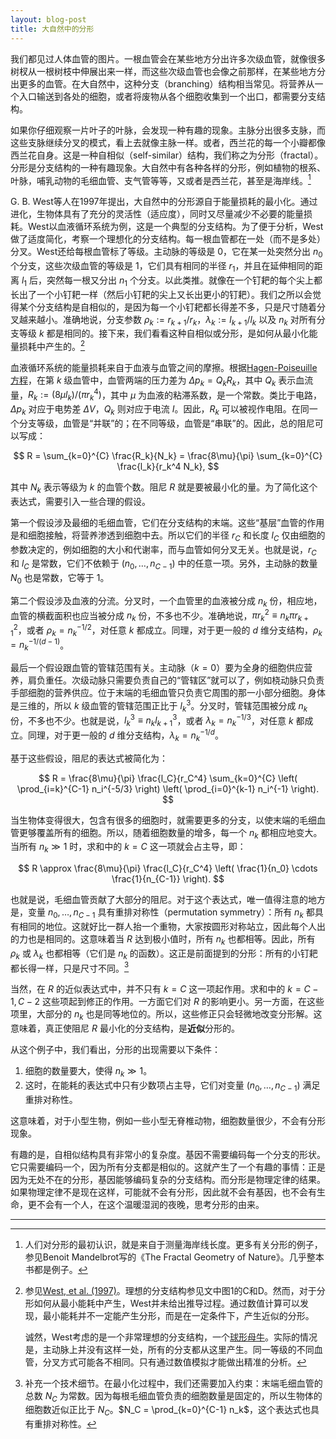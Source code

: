 ```yaml
---
layout: blog-post
title: 大自然中的分形
---
```


我们都见过人体血管的图片。一根血管会在某些地方分出许多次级血管，就像很多树杈从一根树枝中伸展出来一样，而这些次级血管也会像之前那样，在某些地方分出更多的血管。在大自然中，这种分支（branching）结构相当常见。将营养从一个入口输送到各处的细胞，或者将废物从各个细胞收集到一个出口，都需要分支结构。

如果你仔细观察一片叶子的叶脉，会发现一种有趣的现象。主脉分出很多支脉，而这些支脉继续分叉的模式，看上去就像主脉一样。或者，西兰花的每一个小瓣都像西兰花自身。这是一种自相似（self-similar）结构，我们称之为分形（fractal）。分形是分支结构的一种有趣现象。大自然中有各种各样的分形，例如植物的根系、叶脉，哺乳动物的毛细血管、支气管等等，又或者是西兰花，甚至是海岸线。[^fractal]

  [^fractal]: 人们对分形的最初认识，就是来自于测量海岸线长度。更多有关分形的例子，参见Benoit Mandelbrot写的《The Fractal Geometry of Nature》。几乎整本书都是例子。

G. B. West等人在1997年提出，大自然中的分形源自于能量损耗的最小化。通过进化，生物体具有了充分的灵活性（适应度），同时又尽量减少不必要的能量损耗。West以血液循环系统为例，这是一个典型的分支结构。为了便于分析，West做了适度简化，考察一个理想化的分支结构。每一根血管都在一处（而不是多处）分叉。West还给每根血管标了等级。主动脉的等级是 $0$，它在某一处突然分出 $n_0$ 个分支，这些次级血管的等级是 $1$，它们具有相同的半径 $r_1$，并且在延伸相同的距离 $l_1$ 后，突然每一根又分出 $n_1$ 个分支。以此类推。就像在一个钉耙的每个尖上都长出了一个小钉耙一样（然后小钉耙的尖上又长出更小的钉耙）。我们之所以会觉得某个分支结构是自相似的，是因为每一个小钉耙都长得差不多，只是尺寸随着分叉越来越小。准确地说，分支参数 $\rho_k := r_{k+1} / r_k$，$\lambda_k := l_{k+1} / l_k$ 以及 $n_k$ 对所有分支等级 $k$ 都是相同的。接下来，我们看看这种自相似或分形，是如何从最小化能量损耗中产生的。[^west]

  [^west]: 参见[West, et al. (1997)](https://www.science.org/doi/10.1126/science.276.5309.122)。理想的分支结构参见文中图1的C和D。然而，对于分形如何从最小能耗中产生，West并未给出推导过程。通过数值计算可以发现，最小能耗并不一定能产生分形，而是在一定条件下，产生近似的分形。

    诚然，West考虑的是一个非常理想的分支结构，一个[球形母牛](https://en.wikipedia.org/wiki/Spherical_cow)。实际的情况是，主动脉上并没有这样一处，所有的分支都从这里产生。同一等级的不同血管，分叉方式可能各不相同。只有通过数值模拟才能做出精准的分析。

血液循环系统的能量损耗来自于血液与血管之间的摩擦。根据[Hagen-Poiseuille方程](https://en.wikipedia.org/wiki/Hagen%E2%80%93Poiseuille_equation#Equation)，在第 $k$ 级血管中，血管两端的压力差为 $\Delta p_k = Q_k R_k$，其中 $Q_k$ 表示血流量，$R_k := (8 \mu l_k)/(\pi r_k^4)$，其中 $\mu$ 为血液的粘滞系数，是一个常数。类比于电路，$\Delta p_k$ 对应于电势差 $\Delta V$，$Q_k$ 则对应于电流 $I$。因此，$R_k$ 可以被视作电阻。在同一个分支等级，血管是“并联”的；在不同等级，血管是“串联”的。因此，总的阻尼可以写成：

$$ R = \sum_{k=0}^{C} \frac{R_k}{N_k} = \frac{8\mu}{\pi} \sum_{k=0}^{C} \frac{l_k}{r_k^4 N_k}, $$

其中 $N_k$ 表示等级为 $k$ 的血管个数。阻尼 $R$ 就是要被最小化的量。为了简化这个表达式，需要引入一些合理的假设。

第一个假设涉及最细的毛细血管，它们在分支结构的末端。这些“基层”血管的作用是和细胞接触，将营养渗透到细胞中去。所以它们的半径 $r_C$ 和长度 $l_C$ 仅由细胞的参数决定的，例如细胞的大小和代谢率，而与血管如何分叉无关。也就是说，$r_C$ 和 $l_C$ 是常数，它们不依赖于 $(n_0, \ldots, n_{C-1})$ 中的任意一项。另外，主动脉的数量 $N_0$ 也是常数，它等于 $1$。

第二个假设涉及血液的分流。分叉时，一个血管里的血液被分成 $n_k$ 份，相应地，血管的横截面积也应当被分成 $n_k$ 份，不多也不少。准确地说，$\pi r_k^2 \equiv n_{k} \pi r_{k+1}^2$，或者 $\rho_k = n_k^{-1/2}$，对任意 $k$ 都成立。同理，对于更一般的 $d$ 维分支结构，$\rho_k = n_k^{-1/(d-1)}$。

最后一个假设跟血管的管辖范围有关。主动脉（$k=0$）要为全身的细胞供应营养，肩负重任。次级动脉只需要负责自己的“管辖区”就可以了，例如桡动脉只负责手部细胞的营养供应。位于末端的毛细血管只负责它周围的那一小部分细胞。身体是三维的，所以 $k$ 级血管的管辖范围正比于 $l_k^3$。分叉时，管辖范围被分成 $n_k$ 份，不多也不少。也就是说，$l_k^3 \equiv n_k l_{k+1}^3$，或者 $\lambda_k = n_k^{-1/3}$，对任意 $k$ 都成立。同理，对于更一般的 $d$ 维分支结构，$\lambda_k = n_k^{-1/d}$。

基于这些假设，阻尼的表达式被简化为：

$$ R = \frac{8\mu}{\pi} \frac{l_C}{r_C^4} \sum_{k=0}^{C} \left( \prod_{i=k}^{C-1} n_i^{-5/3} \right) \left( \prod_{i=0}^{k-1} n_i^{-1} \right). $$

当生物体变得很大，包含有很多的细胞时，就需要更多的分支，以使末端的毛细血管更够覆盖所有的细胞。所以，随着细胞数量的增多，每一个 $n_k$ 都相应地变大。当所有 $n_k \gg 1$ 时，求和中的 $k=C$ 这一项就会占主导，即：

$$ R \approx \frac{8\mu}{\pi} \frac{l_C}{r_C^4} \left( \frac{1}{n_0} \cdots \frac{1}{n_{C-1}} \right). $$

也就是说，毛细血管贡献了大部分的阻尼。对于这个表达式，唯一值得注意的地方是，变量 $n_0, \ldots, n_{C-1}$ 具有重排对称性（permutation symmetry）：所有 $n_k$ 都具有相同的地位。这就好比一群人抬一个重物，大家按圆形对称站立，因此每个人出的力也是相同的。这意味着当 $R$ 达到极小值时，所有 $n_k$ 也都相等。因此，所有 $\rho_k$ 或 $\lambda_k$ 也都相等（它们是 $n_k$ 的函数）。这正是前面提到的分形：所有的小钉耙都长得一样，只是尺寸不同。[^constraint]

  [^constraint]: 补充一个技术细节。在最小化过程中，我们还需要加入约束：末端毛细血管的总数 $N_C$ 为常数。因为每根毛细血管负责的细胞数量是固定的，所以生物体的细胞数近似正比于 $N_C$。$N_C = \prod_{k=0}^{C-1} n_k$，这个表达式也具有重排对称性。

当然，在 $R$ 的近似表达式中，并不只有 $k=C$ 这一项起作用。求和中的 $k=C-1, C-2$ 这些项起到修正的作用。一方面它们对 $R$ 的影响更小。另一方面，在这些项里，大部分的 $n_k$ 也是同等地位的。所以，这些修正只会轻微地改变分形解。这意味着，真正使阻尼 $R$ 最小化的分支结构，是**近似**分形的。

从这个例子中，我们看出，分形的出现需要以下条件：

1. 细胞的数量要大，使得 $n_k \gg 1$。
2. 这时，在能耗的表达式中只有少数项占主导，它们对变量 $(n_0, \ldots, n_{C-1})$ 满足重排对称性。

这意味着，对于小型生物，例如一些小型无脊椎动物，细胞数量很少，不会有分形现象。

有趣的是，自相似结构具有非常小的复杂度。基因不需要编码每一个分支的形状。它只需要编码一个，因为所有分支都是相似的。这就产生了一个有趣的事情：正是因为无处不在的分形，基因能够编码复杂的分支结构。而分形是物理定律的结果。如果物理定律不是现在这样，可能就不会有分形，因此就不会有基因，也不会有生命，更不会有一个人，在这个温暖湿润的夜晚，思考分形的由来。

---
